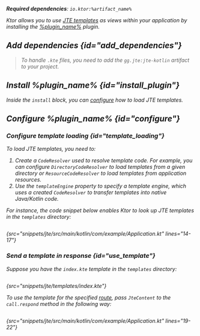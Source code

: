 [//]: # (title: JTE)

<var name="plugin_name" value="Jte"/>
<var name="package_name" value="io.ktor.server.jte"/>
<var name="artifact_name" value="ktor-server-jte"/>

<tldr>
<p>
<b>Required dependencies</b>: <code>io.ktor:%artifact_name%</code>
</p>
<var name="example_name" value="jte"/>
<include src="lib.xml" include-id="download_example"/>
</tldr>

Ktor allows you to use [JTE templates](https://github.com/casid/jte) as views within your application by installing the [%plugin_name%](https://api.ktor.io/ktor-server/ktor-server-plugins/ktor-server-jte/io.ktor.server.jte/-jte.html) plugin.


## Add dependencies {id="add_dependencies"}

<include src="lib.xml" include-id="add_ktor_artifact_intro"/>
<include src="lib.xml" include-id="add_ktor_artifact"/>

> To handle `.kte` files, you need to add the `gg.jte:jte-kotlin` artifact to your project.

## Install %plugin_name% {id="install_plugin"}

<include src="lib.xml" include-id="install_plugin"/>

Inside the `install` block, you can [configure](#configure) how to load JTE templates.


## Configure %plugin_name% {id="configure"}
### Configure template loading {id="template_loading"}
To load JTE templates, you need to:
1. Create a `CodeResolver` used to resolve template code. For example, you can configure `DirectoryCodeResolver` to load templates from a given directory or `ResourceCodeResolver` to load templates from application resources.
2. Use the `templateEngine` property to specify a template engine, which uses a created `CodeResolver` to transfer templates into native Java/Kotlin code.

For instance, the code snippet below enables Ktor to look up JTE templates in the `templates` directory:

```kotlin
```
{src="snippets/jte/src/main/kotlin/com/example/Application.kt" lines="14-17"}

### Send a template in response {id="use_template"}
Suppose you have the `index.kte` template in the `templates` directory:
```html
```
{src="snippets/jte/templates/index.kte"}

To use the template for the specified [route](Routing_in_Ktor.md), pass `JteContent` to the `call.respond` method in the following way:
```kotlin
```
{src="snippets/jte/src/main/kotlin/com/example/Application.kt" lines="19-22"}
